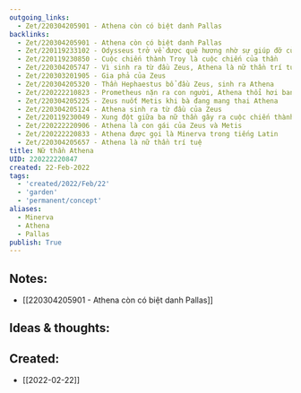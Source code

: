 ```yaml
---
outgoing_links:
  - Zet/220304205901 - Athena còn có biệt danh Pallas
backlinks:
  - Zet/220304205901 - Athena còn có biệt danh Pallas
  - Zet/220119233102 - Odysseus trở về được quê hương nhờ sự giúp đỡ của nữ thần Athena
  - Zet/220119230850 - Cuộc chiến thành Troy là cuộc chiến của thần
  - Zet/220304205747 - Vì sinh ra từ đầu Zeus, Athena là nữ thần trí tuệ
  - Zet/220303201905 - Gia phả của Zeus
  - Zet/220304205320 - Thần Hephaestus bổ đầu Zeus, sinh ra Athena
  - Zet/220222210823 - Prometheus nặn ra con người, Athena thổi hơi ban sự sống
  - Zet/220304205225 - Zeus nuốt Metis khi bà đang mang thai Athena
  - Zet/220304205124 - Athena sinh ra từ đầu của Zeus
  - Zet/220119230049 - Xung đột giữa ba nữ thần gây ra cuộc chiến thành Troy
  - Zet/220222220906 - Athena là con gái của Zeus và Metis
  - Zet/220222220833 - Athena được gọi là Minerva trong tiếng Latin
  - Zet/220304205657 - Athena là nữ thần trí tuệ
title: Nữ thần Athena
UID: 220222220847
created: 22-Feb-2022
tags:
  - 'created/2022/Feb/22'
  - 'garden'
  - 'permanent/concept'
aliases:
  - Minerva
  - Athena
  - Pallas
publish: True
---
```


## Notes:
- [[220304205901 - Athena còn có biệt danh Pallas]]

## Ideas & thoughts:





## Created:
- [[2022-02-22]]
